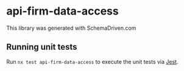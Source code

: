 
# api-firm-data-access

This library was generated with SchemaDriven.com

## Running unit tests

Run `nx test api-firm-data-access` to execute the unit tests via [Jest](https://jestjs.io).

